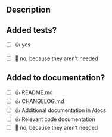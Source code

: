 <!--
For Work In Progress Pull Requests, please use the Draft PR feature, see https://github.blog/2019-02-14-introducing-draft-pull-requests/ for further details.

Please ensure your pull request title uses following pattern:
 - JIRA_TICKET_ID DESCRIPTIVE_SUMMARY_OF_CHANGES 
 - Example: RR-2582 Remove All Bugs From Service

Please ensure you've done the following:  
  - 👷‍♀️ Create small PRs. In most cases, this will be possible. If your PR is large, try to split it in order to make it more readable.
  - ✅ Provide tests for your changes.
  - 📝 Use descriptive commit messages.
  - 📗 Update any related documentation and include any relevant screenshots.
  - 👨‍💻👩‍💻 Please make sure your code is clean and readable by adding code documentation, using meaningful variables, and follows our coding standards (https://docs.google.com/document/d/1PGWRq_aFHxcxoz9n-38HmGMKeJwjHAnSApO2dQhlwCs/edit#heading=h.25vo55dea18c)


⚠️ Note: Pull Requests are a feedback seeking mechanism, not to remove errors. You do not need approvals for merging!
-->

## Description

<!--
Please include a summary of the code changes. Please also link your JIRA ticket if it exists. Further, please include post-deployment tasks that need to be performed in order to deploy your changes e.g. triggering a airflow DAG, update OpenAPI schema, ….
-->


## Added tests?

- [ ] 👍 yes
- [ ] 🙅 no, because they aren't needed


## Added to documentation?
- [ ] 👍 README.md
- [ ] 👍 CHANGELOG.md
- [ ] 👍 Additional documentation in /docs
- [ ] 👍 Relevant code documentation
- [ ] 🙅 no, because they aren’t needed
